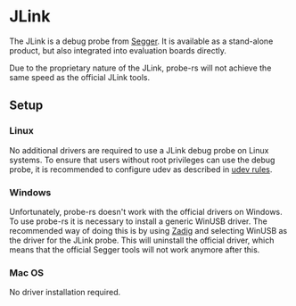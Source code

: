 # JLink

The JLink is a debug probe from [Segger](https://www.segger.com/). It is available as a stand-alone
product, but also integrated into evaluation boards directly.

Due to the proprietary nature of the JLink, probe-rs will not achieve the same speed as the official JLink tools.

## Setup

### Linux

No additional drivers are required to use a JLink debug probe on Linux systems. 
To ensure that users without root privileges can use the debug probe, it is recommended to
configure udev as described in [udev rules](/guide/udev).

### Windows

Unfortunately, probe-rs doesn't work with the official drivers on Windows. To use probe-rs
it is necessary to install a generic WinUSB driver. The recommended way of doing this is
by using [Zadig](https://zadig.akeo.ie/) and selecting WinUSB as the driver for the JLink probe.
This will uninstall the official driver, 
which means that the official Segger tools will not work anymore after this.


### Mac OS

No driver installation required.
